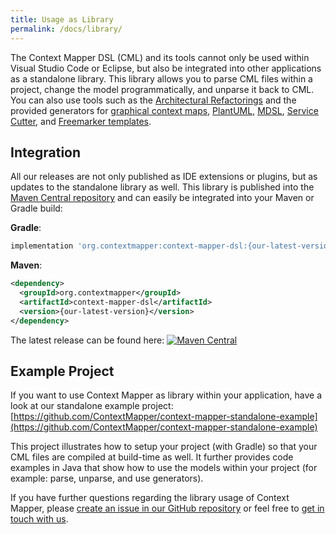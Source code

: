 ```yaml
---
title: Usage as Library
permalink: /docs/library/
---
```


The Context Mapper DSL (CML) and its tools cannot only be used within Visual Studio Code or Eclipse, but also be integrated into other applications as a
standalone library. This library allows you to parse CML files within a project, change the model programmatically, and unparse it back to CML. You can also use tools such as the [Architectural Refactorings](/docs/architectural-refactorings/) and the provided generators for [graphical context maps](/docs/context-map-generator/), [PlantUML](/docs/plant-uml/), [MDSL](/docs/mdsl/), [Service Cutter](/docs/service-cutter/), and [Freemarker templates](/docs/generic-freemarker-generator/).

## Integration
All our releases are not only published as IDE extensions or plugins, but as updates to the standalone library as well. This library is published into the [Maven Central repository](https://search.maven.org/artifact/org.contextmapper/context-mapper-dsl/) and can easily be integrated into your Maven or Gradle build:

**Gradle**:
```gradle
implementation 'org.contextmapper:context-mapper-dsl:{our-latest-version}'
```

**Maven**:
```xml
<dependency>
  <groupId>org.contextmapper</groupId>
  <artifactId>context-mapper-dsl</artifactId>
  <version>{our-latest-version}</version>
</dependency>
```

The latest release can be found here: [![Maven Central](https://img.shields.io/maven-central/v/org.contextmapper/context-mapper-dsl.svg?label=Maven%20Central)](https://search.maven.org/search?q=g:%22org.contextmapper%22%20AND%20a:%22context-mapper-dsl%22)

## Example Project
If you want to use Context Mapper as library within your application, have a look at our standalone example project:
[https://github.com/ContextMapper/context-mapper-standalone-example](https://github.com/ContextMapper/context-mapper-standalone-example)

This project illustrates how to setup your project (with Gradle) so that your CML files are compiled at build-time as well. It further provides code examples in Java that show how to use the models within your project (for example: parse, unparse, and use generators). 

If you have further questions regarding the library usage of Context Mapper, please 
[create an issue in our GitHub repository](https://github.com/ContextMapper/context-mapper-dsl/issues) or feel free to 
[get in touch with us](/getting-involved/#get-in-touch-with-us).
